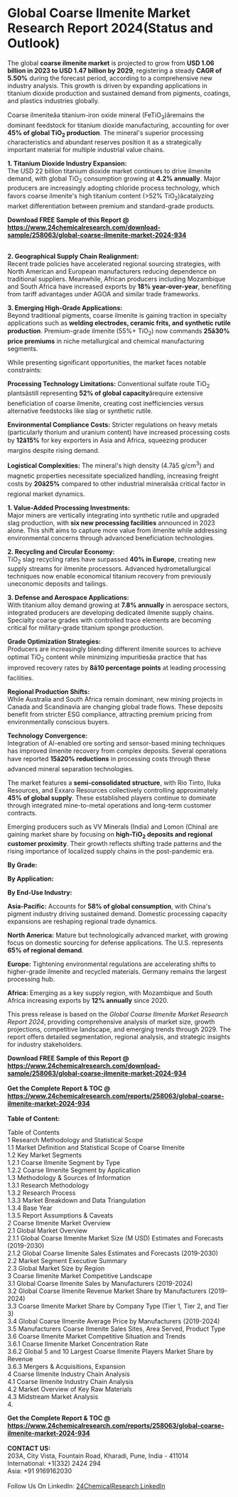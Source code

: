 <h1>Global Coarse Ilmenite Market Research Report 2024(Status and Outlook)</h1><p>The global <strong>coarse ilmenite market</strong> is projected to grow from <strong>USD 1.06 billion in 2023 to USD 1.47 billion by 2029</strong>, registering a steady <strong>CAGR of 5.50%</strong> during the forecast period, according to a comprehensive new industry analysis. This growth is driven by expanding applications in titanium dioxide production and sustained demand from pigments, coatings, and plastics industries globally.</p><p>Coarse ilmeniteâa titanium-iron oxide mineral (FeTiO<sub>3</sub>)âremains the dominant feedstock for titanium dioxide manufacturing, accounting for over <strong>45% of global TiO<sub>2</sub> production</strong>. The mineral's superior processing characteristics and abundant reserves position it as a strategically important material for multiple industrial value chains.</p><p><strong>1. Titanium Dioxide Industry Expansion:</strong><br>
The USD 22 billion titanium dioxide market continues to drive ilmenite demand, with global TiO<sub>2</sub> consumption growing at <strong>4.2% annually</strong>. Major producers are increasingly adopting chloride process technology, which favors coarse ilmenite's high titanium content (&gt;52% TiO<sub>2</sub>)âcatalyzing market differentiation between premium and standard-grade products.</p><div><b>Download FREE Sample of this Report @ 
            <a href="https://www.24chemicalresearch.com/download-sample/258063/global-coarse-ilmenite-market-2024-934">
            https://www.24chemicalresearch.com/download-sample/258063/global-coarse-ilmenite-market-2024-934</a></b></div><br><p><strong>2. Geographical Supply Chain Realignment:</strong><br>
Recent trade policies have accelerated regional sourcing strategies, with North American and European manufacturers reducing dependence on traditional suppliers. Meanwhile, African producers including Mozambique and South Africa have increased exports by <strong>18% year-over-year</strong>, benefiting from tariff advantages under AGOA and similar trade frameworks.</p><p><strong>3. Emerging High-Grade Applications:</strong><br>
Beyond traditional pigments, coarse ilmenite is gaining traction in specialty applications such as <strong>welding electrodes, ceramic frits, and synthetic rutile production</strong>. Premium-grade ilmenite (55%+ TiO<sub>2</sub>) now commands <strong>25â30% price premiums</strong> in niche metallurgical and chemical manufacturing segments.</p><p>While presenting significant opportunities, the market faces notable constraints:</p><p><strong>Processing Technology Limitations:</strong> Conventional sulfate route TiO<sub>2</sub> plantsâstill representing <strong>52% of global capacity</strong>ârequire extensive beneficiation of coarse ilmenite, creating cost inefficiencies versus alternative feedstocks like slag or synthetic rutile.</p><p><strong>Environmental Compliance Costs:</strong> Stricter regulations on heavy metals (particularly thorium and uranium content) have increased processing costs by <strong>12â15%</strong> for key exporters in Asia and Africa, squeezing producer margins despite rising demand.</p><p><strong>Logistical Complexities:</strong> The mineral's high density (4.7â5 g/cm<sup>3</sup>) and magnetic properties necessitate specialized handling, increasing freight costs by <strong>20â25%</strong> compared to other industrial mineralsâa critical factor in regional market dynamics.</p><p><strong>1. Value-Added Processing Investments:</strong><br>
Major miners are vertically integrating into synthetic rutile and upgraded slag production, with <strong>six new processing facilities</strong> announced in 2023 alone. This shift aims to capture more value from ilmenite while addressing environmental concerns through advanced beneficiation technologies.</p><p><strong>2. Recycling and Circular Economy:</strong><br>
TiO<sub>2</sub> slag recycling rates have surpassed <strong>40% in Europe</strong>, creating new supply streams for ilmenite processors. Advanced hydrometallurgical techniques now enable economical titanium recovery from previously uneconomic deposits and tailings.</p><p><strong>3. Defense and Aerospace Applications:</strong><br>
With titanium alloy demand growing at <strong>7.8% annually</strong> in aerospace sectors, integrated producers are developing dedicated ilmenite supply chains. Specialty coarse grades with controlled trace elements are becoming critical for military-grade titanium sponge production.</p><p><strong>Grade Optimization Strategies:</strong><br>
	Producers are increasingly blending different ilmenite sources to achieve optimal TiO<sub>2</sub> content while minimizing impuritiesâa practice that has improved recovery rates by <strong>8â10 percentage points</strong> at leading processing facilities.</p><p><strong>Regional Production Shifts:</strong><br>
	While Australia and South Africa remain dominant, new mining projects in Canada and Scandinavia are changing global trade flows. These deposits benefit from stricter ESG compliance, attracting premium pricing from environmentally conscious buyers.</p><p><strong>Technology Convergence:</strong><br>
	Integration of AI-enabled ore sorting and sensor-based mining techniques has improved ilmenite recovery from complex deposits. Several operations have reported <strong>15â20% reductions</strong> in processing costs through these advanced mineral separation technologies.</p><p>The market features a <strong>semi-consolidated structure</strong>, with Rio Tinto, Iluka Resources, and Exxaro Resources collectively controlling approximately <strong>45% of global supply</strong>. These established players continue to dominate through integrated mine-to-metal operations and long-term customer contracts.</p><p>Emerging producers such as VV Minerals (India) and Lomon (China) are gaining market share by focusing on <strong>high-TiO<sub>2</sub> deposits and regional customer proximity</strong>. Their growth reflects shifting trade patterns and the rising importance of localized supply chains in the post-pandemic era.</p><p><strong>By Grade:</strong></p><p><strong>By Application:</strong></p><p><strong>By End-Use Industry:</strong></p><p><strong>Asia-Pacific:</strong> Accounts for <strong>58% of global consumption</strong>, with China's pigment industry driving sustained demand. Domestic processing capacity expansions are reshaping regional trade dynamics.</p><p><strong>North America:</strong> Mature but technologically advanced market, with growing focus on domestic sourcing for defense applications. The U.S. represents <strong>65% of regional demand</strong>.</p><p><strong>Europe:</strong> Tightening environmental regulations are accelerating shifts to higher-grade ilmenite and recycled materials. Germany remains the largest processing hub.</p><p><strong>Africa:</strong> Emerging as a key supply region, with Mozambique and South Africa increasing exports by <strong>12% annually</strong> since 2020.</p><p>This press release is based on the <em>Global Coarse Ilmenite Market Research Report 2024</em>, providing comprehensive analysis of market size, growth projections, competitive landscape, and emerging trends through 2029. The report offers detailed segmentation, regional analysis, and strategic insights for industry stakeholders.</p><div><b>Download FREE Sample of this Report @ 
            <a href="https://www.24chemicalresearch.com/download-sample/258063/global-coarse-ilmenite-market-2024-934">
            https://www.24chemicalresearch.com/download-sample/258063/global-coarse-ilmenite-market-2024-934</a></b></div><br><div><b>Get the Complete Report & TOC @ 
            <a href="https://www.24chemicalresearch.com/reports/258063/global-coarse-ilmenite-market-2024-934">
            https://www.24chemicalresearch.com/reports/258063/global-coarse-ilmenite-market-2024-934</a></b></div><br>
            <b>Table of Content:</b><p>Table of Contents<br />
1 Research Methodology and Statistical Scope<br />
1.1 Market Definition and Statistical Scope of Coarse Ilmenite<br />
1.2 Key Market Segments<br />
1.2.1 Coarse Ilmenite Segment by Type<br />
1.2.2 Coarse Ilmenite Segment by Application<br />
1.3 Methodology & Sources of Information<br />
1.3.1 Research Methodology<br />
1.3.2 Research Process<br />
1.3.3 Market Breakdown and Data Triangulation<br />
1.3.4 Base Year<br />
1.3.5 Report Assumptions & Caveats<br />
2 Coarse Ilmenite Market Overview<br />
2.1 Global Market Overview<br />
2.1.1 Global Coarse Ilmenite Market Size (M USD) Estimates and Forecasts (2019-2030)<br />
2.1.2 Global Coarse Ilmenite Sales Estimates and Forecasts (2019-2030)<br />
2.2 Market Segment Executive Summary<br />
2.3 Global Market Size by Region<br />
3 Coarse Ilmenite Market Competitive Landscape<br />
3.1 Global Coarse Ilmenite Sales by Manufacturers (2019-2024)<br />
3.2 Global Coarse Ilmenite Revenue Market Share by Manufacturers (2019-2024)<br />
3.3 Coarse Ilmenite Market Share by Company Type (Tier 1, Tier 2, and Tier 3)<br />
3.4 Global Coarse Ilmenite Average Price by Manufacturers (2019-2024)<br />
3.5 Manufacturers Coarse Ilmenite Sales Sites, Area Served, Product Type<br />
3.6 Coarse Ilmenite Market Competitive Situation and Trends<br />
3.6.1 Coarse Ilmenite Market Concentration Rate<br />
3.6.2 Global 5 and 10 Largest Coarse Ilmenite Players Market Share by Revenue<br />
3.6.3 Mergers & Acquisitions, Expansion<br />
4 Coarse Ilmenite Industry Chain Analysis<br />
4.1 Coarse Ilmenite Industry Chain Analysis<br />
4.2 Market Overview of Key Raw Materials<br />
4.3 Midstream Market Analysis<br />
4.</p><div><b>Get the Complete Report & TOC @ 
            <a href="https://www.24chemicalresearch.com/reports/258063/global-coarse-ilmenite-market-2024-934">
            https://www.24chemicalresearch.com/reports/258063/global-coarse-ilmenite-market-2024-934</a></b></div><br><b>CONTACT US:</b><br>
            203A, City Vista, Fountain Road, Kharadi, Pune, India - 411014<br>
            International: +1(332) 2424 294<br>
            Asia: +91 9169162030 <br><br>
            Follow Us On LinkedIn: <a href="https://www.linkedin.com/company/24chemicalresearch/">24ChemicalResearch LinkedIn</a>